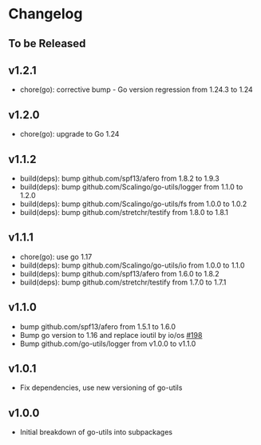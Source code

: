 # Changelog

## To be Released

## v1.2.1

* chore(go): corrective bump - Go version regression from 1.24.3 to 1.24

## v1.2.0

* chore(go): upgrade to Go 1.24

## v1.1.2

* build(deps): bump github.com/spf13/afero from 1.8.2 to 1.9.3
* build(deps): bump github.com/Scalingo/go-utils/logger from 1.1.0 to 1.2.0
* build(deps): bump github.com/Scalingo/go-utils/fs from 1.0.0 to 1.0.2
* build(deps): bump github.com/stretchr/testify from 1.8.0 to 1.8.1

## v1.1.1

* chore(go): use go 1.17
* build(deps): bump github.com/Scalingo/go-utils/io from 1.0.0 to 1.1.0
* build(deps): bump github.com/spf13/afero from 1.6.0 to 1.8.2
* build(deps): bump github.com/stretchr/testify from 1.7.0 to 1.7.1

## v1.1.0

* bump github.com/spf13/afero from 1.5.1 to 1.6.0
* Bump go version to 1.16 and replace ioutil by io/os [#198](https://github.com/Scalingo/go-utils/pull/198)
* Bump github.com/go-utils/logger from v1.0.0 to v1.1.0

## v1.0.1

* Fix dependencies, use new versioning of go-utils

## v1.0.0

* Initial breakdown of go-utils into subpackages
